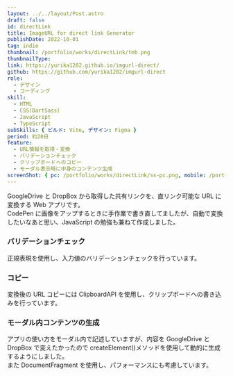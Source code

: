```yaml
---
layout: ../../layout/Post.astro
draft: false
id: directLink
title: ImageURL for direct link Generator
publishDate: 2022-10-01
tag: indie
thumbnail: /portfolio/works/directLink/tmb.png
thumbnailType:
link: https://yurika1202.github.io/imgurl-direct/
github: https://github.com/yurika1202/imgurl-direct
role:
  - デザイン
  - コーディング
skill:
  - HTML
  - CSS(DartSass)
  - JavaScript
  - TypeScript
subSkills: { ビルド: Vite, デザイン: Figma }
period: 約20日
feature:
  - URL情報を取得・変換
  - バリデーションチェック
  - クリップボードへのコピー
  - モーダル表示時に中身のコンテンツ生成
screenShot: { pc: /portfolio/works/directLink/ss-pc.png, mobile: /portfolio/works/directLink/ss-mobile.png }
---
```


GoogleDrive と DropBox から取得した共有リンクを、直リンク可能な URL に変換する Web アプリです。  
CodePen に画像をアップするときに手作業で書き直してましたが、自動で変換したいなあと思い、JavaScript の勉強も兼ねて作成しました。

### バリデーションチェック

正規表現を使用し、入力値のバリデーションチェックを行っています。

### コピー

変換後の URL コピーには ClipboardAPI を使用し、クリップボードへの書き込みを行っています。

### モーダル内コンテンツの生成

アプリの使い方をモーダル内で記述していますが、内容を GoogleDrive と DropBox で変えたかったので createElement()メソッドを使用して動的に生成するようにしました。  
また DocumentFragment を使用し、パフォーマンスにも考慮しています。
